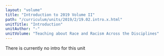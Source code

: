 ```yaml
---
layout: "volume"
title: "Introduction to 2019 Volume II"
path: "/curriculum/units/2019/2/19.02.intro.x.html"
unitTitle: "Introduction"
unitAuthor: "-"
unitVolume: "Teaching about Race and Racism Across the Disciplines"
---
```

<main>
<p>There is currently no intro for this unit</p>
</main>